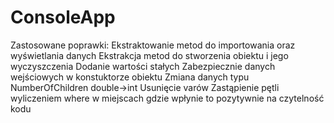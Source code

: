# ConsoleApp

Zastosowane poprawki:
Ekstraktowanie metod do importowania oraz wyświetlania danych
Ekstrakcja metod do stworzenia obiektu i jego wyczyszczenia
Dodanie wartości stałych
Zabezpiecznie danych wejściowych w konstuktorze obiektu
Zmiana danych typu NumberOfChildren double->int
Usunięcie varów
Zastąpienie pętli wyliczeniem where w miejscach gdzie wpłynie to pozytywnie na czytelność kodu
